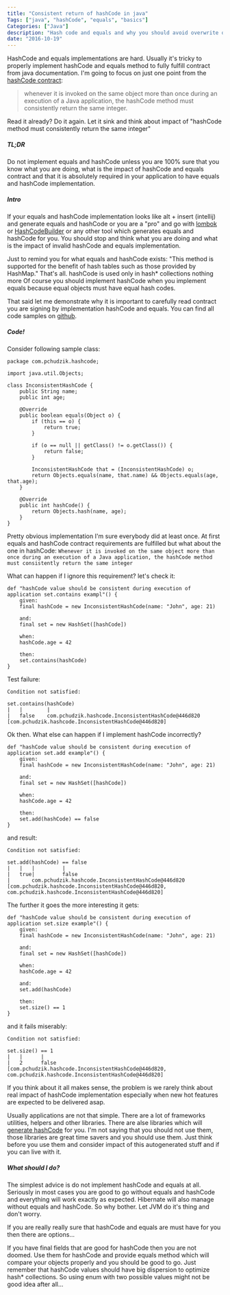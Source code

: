 ```yaml
---
title: "Consistent return of hashCode in java"
Tags: ["java", "hashCode", "equals", "basics"]
Categories: ["Java"]
description: "Hash code and equals and why you should avoid overwrite of it"
date: "2016-10-19"
---
```


HashCode and equals implementations are hard. Usually it's tricky to properly implement hashCode and
equals method to fully fulfill contract from java documentation. I'm going to focus on just one
point from the [hashCode
contract](https://docs.oracle.com/javase/8/docs/api/java/lang/Object.html#hashCode--):

> whenever it is invoked on the same object more than once during an 
> execution of a Java application, the hashCode method must consistently 
> return the same integer.

Read it already? Do it again. Let it sink and think about impact of "hashCode method must
consistently return the same integer"

<!--more-->

##### TL;DR

Do not implement equals and hashCode unless you are 100% sure that you know what you are doing, what
is the impact of hashCode and equals contract and that it is absolutely required in your application
to have equals and hashCode implementation.


##### Intro

If your equals and hashCode implementation looks like alt + insert (intellij) and generate equals
and hashCode or you are a "pro" and go with
[lombok](https://projectlombok.org/features/EqualsAndHashCode.html) or
[HashCodeBuilder](https://commons.apache.org/proper/commons-lang/javadocs/api-release/org/apache/commons/lang3/builder/HashCodeBuilder.html)
or any other tool which generates equals and hashCode for you. You should stop and think what you
are doing and what is the impact of invalid hashCode and equals implementation.

Just to remind you for what equals and hashCode exists: "This method is supported for the benefit of
hash tables such as those provided by HashMap." That's all. hashCode is used only in hash*
collections nothing more Of course you should implement hashCode when you implement equals because
equal objects must have equal hash codes.

That said let me demonstrate why it is important to carefully read contract you are signing by
implementation hashCode and equals. You can find all code samples on
[github](https://github.com/pchudzik/changing-hashcode).


##### Code!

Consider following sample class:
```
package com.pchudzik.hashcode;

import java.util.Objects;

class InconsistentHashCode {
	public String name;
	public int age;

	@Override
	public boolean equals(Object o) {
		if (this == o) {
			return true;
		}

		if (o == null || getClass() != o.getClass()) {
			return false;
		}

		InconsistentHashCode that = (InconsistentHashCode) o;
		return Objects.equals(name, that.name) && Objects.equals(age, that.age);
	}

	@Override
	public int hashCode() {
		return Objects.hash(name, age);
	}
}
```

Pretty obvious implementation I'm sure everybody did at least once. At first equals and hashCode
contract requirements are fulfilled but what about the one in hashCode: ```Whenever it is invoked on
the same object more than once during an execution of a Java application, the hashCode method must
consistently return the same integer```
 
What can happen if I ignore this requirement? let's check it:

```
def "hashCode value should be consistent during execution of application set.contains exampl"() {
    given:
    final hashCode = new InconsistentHashCode(name: "John", age: 21)

    and:
    final set = new HashSet([hashCode])

    when:
    hashCode.age = 42

    then:
    set.contains(hashCode)
}
```

Test failure:

```
Condition not satisfied:

set.contains(hashCode)
|   |        |
|   false    com.pchudzik.hashcode.InconsistentHashCode@446d820
[com.pchudzik.hashcode.InconsistentHashCode@446d820]
```

Ok then. What else can happen if I implement hashCode incorrectly?

```
def "hashCode value should be consistent during execution of application set.add example"() {
    given:
    final hashCode = new InconsistentHashCode(name: "John", age: 21)

    and:
    final set = new HashSet([hashCode])

    when:
    hashCode.age = 42

    then:
    set.add(hashCode) == false
}
```

and result:

```
Condition not satisfied:

set.add(hashCode) == false
|   |   |         |
|   true|         false
|       com.pchudzik.hashcode.InconsistentHashCode@446d820
[com.pchudzik.hashcode.InconsistentHashCode@446d820, com.pchudzik.hashcode.InconsistentHashCode@446d820]
```

The further it goes the more interesting it gets:

```
def "hashCode value should be consistent during execution of application set.size example"() {
    given:
    final hashCode = new InconsistentHashCode(name: "John", age: 21)

    and:
    final set = new HashSet([hashCode])

    when:
    hashCode.age = 42

    and:
    set.add(hashCode)

    then:
    set.size() == 1
}
```
and it fails miserably:
```
Condition not satisfied:

set.size() == 1
|   |      |
|   2      false
[com.pchudzik.hashcode.InconsistentHashCode@446d820, com.pchudzik.hashcode.InconsistentHashCode@446d820]
```

If you think about it all makes sense, the problem is we rarely think about real impact of hashCode
implementation especially when new hot features are expected to be delivered asap.

Usually applications are not that simple. There are a lot of frameworks utilities, helpers and other
libraries. There are alse libraries which will [generate
hashCode](https://projectlombok.org/features/EqualsAndHashCode.html) for you. I'm not saying that
you should not use them, those libraries are great time savers and you should use them. Just think
before you use them and consider impact of this autogenerated stuff and if you can live with it.

##### What should I do?

The simplest advice is do not implement hashCode and equals at all. Seriously in most cases you are
good to go without equals and hashCode and everything will work exactly as expected. Hibernate will
also manage without equals and hashCode. So why bother. Let JVM do it's thing and don't worry.

If you are really really sure that hashCode and equals are must have for you then there are
options...

If you have final fields that are good for hashCode then you are not doomed. Use them for hashCode
and provide equals method which will compare your objects properly and you should be good to go.
Just remember that hashCode values should have big dispersion to optimize hash* collections. So
using enum with two possible values might not be good idea after all...

